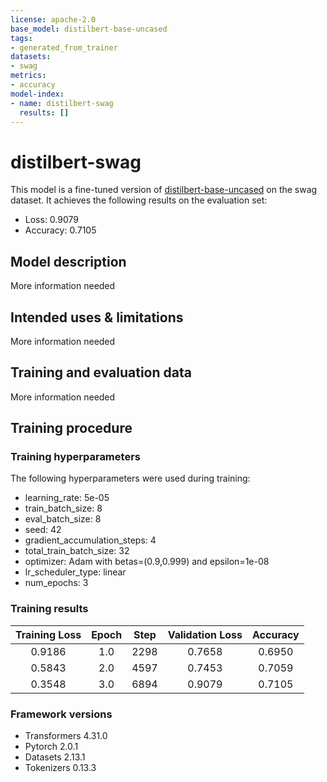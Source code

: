 ```yaml
---
license: apache-2.0
base_model: distilbert-base-uncased
tags:
- generated_from_trainer
datasets:
- swag
metrics:
- accuracy
model-index:
- name: distilbert-swag
  results: []
---
```


<!-- This model card has been generated automatically according to the information the Trainer had access to. You
should probably proofread and complete it, then remove this comment. -->

# distilbert-swag

This model is a fine-tuned version of [distilbert-base-uncased](https://huggingface.co/distilbert-base-uncased) on the swag dataset.
It achieves the following results on the evaluation set:
- Loss: 0.9079
- Accuracy: 0.7105

## Model description

More information needed

## Intended uses & limitations

More information needed

## Training and evaluation data

More information needed

## Training procedure

### Training hyperparameters

The following hyperparameters were used during training:
- learning_rate: 5e-05
- train_batch_size: 8
- eval_batch_size: 8
- seed: 42
- gradient_accumulation_steps: 4
- total_train_batch_size: 32
- optimizer: Adam with betas=(0.9,0.999) and epsilon=1e-08
- lr_scheduler_type: linear
- num_epochs: 3

### Training results

| Training Loss | Epoch | Step | Validation Loss | Accuracy |
|:-------------:|:-----:|:----:|:---------------:|:--------:|
| 0.9186        | 1.0   | 2298 | 0.7658          | 0.6950   |
| 0.5843        | 2.0   | 4597 | 0.7453          | 0.7059   |
| 0.3548        | 3.0   | 6894 | 0.9079          | 0.7105   |


### Framework versions

- Transformers 4.31.0
- Pytorch 2.0.1
- Datasets 2.13.1
- Tokenizers 0.13.3
